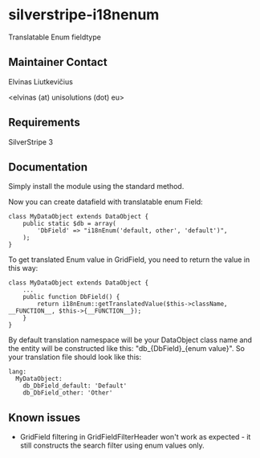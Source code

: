 silverstripe-i18nenum
=====================

Translatable Enum fieldtype

## Maintainer Contact

Elvinas Liutkevičius

<elvinas (at) unisolutions (dot) eu>

## Requirements

SilverStripe 3

## Documentation

Simply install the module using the standard method.

Now you can create datafield with translatable enum Field:

	class MyDataObject extends DataObject {
		public static $db = array(
			'DbField' => "i18nEnum('default, other', 'default')",
		);
	}

To get translated Enum value in GridField, you need to return the value in this way:

	class MyDataObject extends DataObject {
		...
		public function DbField() {
			return i18nEnum::getTranslatedValue($this->className, __FUNCTION__, $this->{__FUNCTION__});
		}
	}

By default translation namespace will be your DataObject class name and the entity will be constructed like this: "db_{DbField}_{enum value}".
So your translation file should look like this:

	lang:
	  MyDataObject:
	    db_DbField_default: 'Default'
	    db_DbField_other: 'Other'

## Known issues

*  GridField filtering in GridFieldFilterHeader won't work as expected - it still constructs the search filter using enum values only.